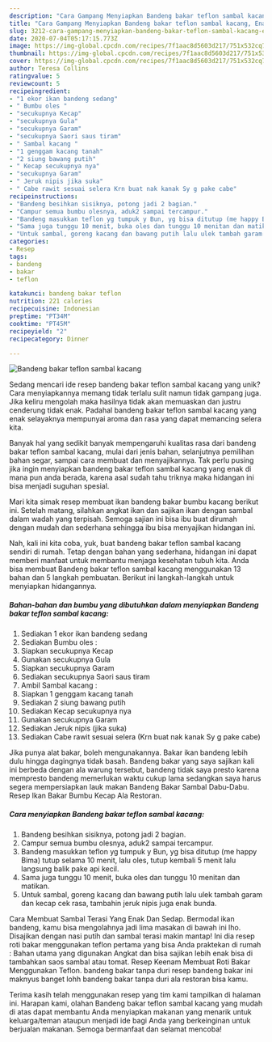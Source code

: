 ```yaml
---
description: "Cara Gampang Menyiapkan Bandeng bakar teflon sambal kacang, Enak Banget"
title: "Cara Gampang Menyiapkan Bandeng bakar teflon sambal kacang, Enak Banget"
slug: 3212-cara-gampang-menyiapkan-bandeng-bakar-teflon-sambal-kacang-enak-banget
date: 2020-07-04T05:17:15.773Z
image: https://img-global.cpcdn.com/recipes/7f1aac8d5603d217/751x532cq70/bandeng-bakar-teflon-sambal-kacang-foto-resep-utama.jpg
thumbnail: https://img-global.cpcdn.com/recipes/7f1aac8d5603d217/751x532cq70/bandeng-bakar-teflon-sambal-kacang-foto-resep-utama.jpg
cover: https://img-global.cpcdn.com/recipes/7f1aac8d5603d217/751x532cq70/bandeng-bakar-teflon-sambal-kacang-foto-resep-utama.jpg
author: Teresa Collins
ratingvalue: 5
reviewcount: 5
recipeingredient:
- "1 ekor ikan bandeng sedang"
- " Bumbu oles "
- "secukupnya Kecap"
- "secukupnya Gula"
- "secukupnya Garam"
- "secukupnya Saori saus tiram"
- " Sambal kacang "
- "1 genggam kacang tanah"
- "2 siung bawang putih"
- " Kecap secukupnya nya"
- "secukupnya Garam"
- " Jeruk nipis jika suka"
- " Cabe rawit sesuai selera Krn buat nak kanak Sy g pake cabe"
recipeinstructions:
- "Bandeng besihkan sisiknya, potong jadi 2 bagian."
- "Campur semua bumbu olesnya, aduk2 sampai tercampur."
- "Bandeng masukkan teflon yg tumpuk y Bun, yg bisa ditutup (me happy Bima) tutup selama 10 menit, lalu oles, tutup kembali 5 menit lalu langsung balik pake api kecil."
- "Sama juga tunggu 10 menit, buka oles dan tunggu 10 menitan dan matikan."
- "Untuk sambal, goreng kacang dan bawang putih lalu ulek tambah garam dan kecap cek rasa, tambahin jeruk nipis juga enak bunda."
categories:
- Resep
tags:
- bandeng
- bakar
- teflon

katakunci: bandeng bakar teflon 
nutrition: 221 calories
recipecuisine: Indonesian
preptime: "PT34M"
cooktime: "PT45M"
recipeyield: "2"
recipecategory: Dinner

---
```



![Bandeng bakar teflon sambal kacang](https://img-global.cpcdn.com/recipes/7f1aac8d5603d217/751x532cq70/bandeng-bakar-teflon-sambal-kacang-foto-resep-utama.jpg)

Sedang mencari ide resep bandeng bakar teflon sambal kacang yang unik? Cara menyiapkannya memang tidak terlalu sulit namun tidak gampang juga. Jika keliru mengolah maka hasilnya tidak akan memuaskan dan justru cenderung tidak enak. Padahal bandeng bakar teflon sambal kacang yang enak selayaknya mempunyai aroma dan rasa yang dapat memancing selera kita.

Banyak hal yang sedikit banyak mempengaruhi kualitas rasa dari bandeng bakar teflon sambal kacang, mulai dari jenis bahan, selanjutnya pemilihan bahan segar, sampai cara membuat dan menyajikannya. Tak perlu pusing jika ingin menyiapkan bandeng bakar teflon sambal kacang yang enak di mana pun anda berada, karena asal sudah tahu triknya maka hidangan ini bisa menjadi suguhan spesial.

Mari kita simak resep membuat ikan bandeng bakar bumbu kacang berikut ini. Setelah matang, silahkan angkat ikan dan sajikan ikan dengan sambal dalam wadah yang terpisah. Semoga sajian ini bisa ibu buat dirumah dengan mudah dan sederhana sehingga ibu bisa menyajikan hidangan ini.


Nah, kali ini kita coba, yuk, buat bandeng bakar teflon sambal kacang sendiri di rumah. Tetap dengan bahan yang sederhana, hidangan ini dapat memberi manfaat untuk membantu menjaga kesehatan tubuh kita. Anda bisa membuat Bandeng bakar teflon sambal kacang menggunakan 13 bahan dan 5 langkah pembuatan. Berikut ini langkah-langkah untuk menyiapkan hidangannya.

<!--inarticleads1-->

##### Bahan-bahan dan bumbu yang dibutuhkan dalam menyiapkan Bandeng bakar teflon sambal kacang:

1. Sediakan 1 ekor ikan bandeng sedang
1. Sediakan  Bumbu oles :
1. Siapkan secukupnya Kecap
1. Gunakan secukupnya Gula
1. Siapkan secukupnya Garam
1. Sediakan secukupnya Saori saus tiram
1. Ambil  Sambal kacang :
1. Siapkan 1 genggam kacang tanah
1. Sediakan 2 siung bawang putih
1. Sediakan  Kecap secukupnya nya
1. Gunakan secukupnya Garam
1. Sediakan  Jeruk nipis (jika suka)
1. Sediakan  Cabe rawit sesuai selera (Krn buat nak kanak Sy g pake cabe)


Jika punya alat bakar, boleh mengunakannya. Bakar ikan bandeng lebih dulu hingga dagingnya tidak basah. Bandeng bakar yang saya sajikan kali ini berbeda dengan ala warung tersebut, bandeng tidak saya presto karena mempresto bandeng memerlukan waktu cukup lama sedangkan saya harus segera mempersiapkan lauk makan Bandeng Bakar Sambal Dabu-Dabu. Resep Ikan Bakar Bumbu Kecap Ala Restoran. 

<!--inarticleads2-->

##### Cara menyiapkan Bandeng bakar teflon sambal kacang:

1. Bandeng besihkan sisiknya, potong jadi 2 bagian.
1. Campur semua bumbu olesnya, aduk2 sampai tercampur.
1. Bandeng masukkan teflon yg tumpuk y Bun, yg bisa ditutup (me happy Bima) tutup selama 10 menit, lalu oles, tutup kembali 5 menit lalu langsung balik pake api kecil.
1. Sama juga tunggu 10 menit, buka oles dan tunggu 10 menitan dan matikan.
1. Untuk sambal, goreng kacang dan bawang putih lalu ulek tambah garam dan kecap cek rasa, tambahin jeruk nipis juga enak bunda.


Cara Membuat Sambal Terasi Yang Enak Dan Sedap. Bermodal ikan bandeng, kamu bisa mengolahnya jadi lima masakan di bawah ini lho. Disajikan dengan nasi putih dan sambal terasi makin mantap! Ini dia resep roti bakar menggunakan teflon pertama yang bisa Anda praktekan di rumah : Bahan utama yang digunakan Angkat dan bisa sajikan lebih enak bisa di tambahkan saos sambal atau tomat. Resep Keenam Membuat Roti Bakar Menggunakan Teflon. bandeng bakar tanpa duri resep bandeng bakar ini maknyus banget lohh bandeng bakar tanpa duri ala restoran bisa kamu. 

Terima kasih telah menggunakan resep yang tim kami tampilkan di halaman ini. Harapan kami, olahan Bandeng bakar teflon sambal kacang yang mudah di atas dapat membantu Anda menyiapkan makanan yang menarik untuk keluarga/teman ataupun menjadi ide bagi Anda yang berkeinginan untuk berjualan makanan. Semoga bermanfaat dan selamat mencoba!
